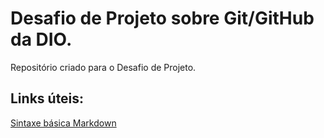 # Desafio de Projeto sobre Git/GitHub da DIO.
Repositório criado para o Desafio de Projeto.

## Links úteis:
[Sintaxe básica Markdown](https://www.markdownguide.org/basic-syntax/)
